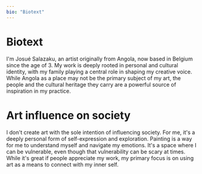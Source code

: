 ```yaml
---
bio: "Biotext"
---
```


# **Biotext**

I'm Josué Salazaku, an artist originally from Angola, now based in Belgium since the age of 3. My work is deeply rooted in personal and cultural identity, with my family playing a central role in shaping my creative voice. While Angola as a place may not be the primary subject of my art, the people and the cultural heritage they carry are a powerful source of inspiration in my practice.

# **Art influence on society**

I don't create art with the sole intention of influencing society. For me, it's a deeply personal form of self-expression and exploration. Painting is a way for me to understand myself and navigate my emotions. It's a space where I can be vulnerable, even though that vulnerability can be scary at times. While it's great if people appreciate my work, my primary focus is on using art as a means to connect with my inner self.
